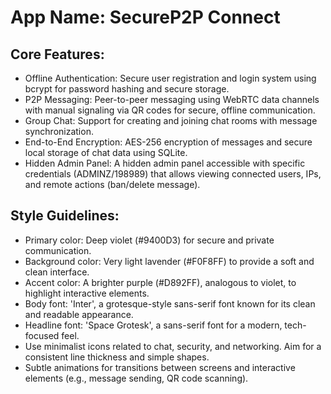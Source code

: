 # **App Name**: SecureP2P Connect

## Core Features:

- Offline Authentication: Secure user registration and login system using bcrypt for password hashing and secure storage.
- P2P Messaging: Peer-to-peer messaging using WebRTC data channels with manual signaling via QR codes for secure, offline communication.
- Group Chat: Support for creating and joining chat rooms with message synchronization.
- End-to-End Encryption: AES-256 encryption of messages and secure local storage of chat data using SQLite.
- Hidden Admin Panel: A hidden admin panel accessible with specific credentials (ADMINZ/198989) that allows viewing connected users, IPs, and remote actions (ban/delete message).

## Style Guidelines:

- Primary color: Deep violet (#9400D3) for secure and private communication.
- Background color: Very light lavender (#F0F8FF) to provide a soft and clean interface.
- Accent color: A brighter purple (#D892FF), analogous to violet, to highlight interactive elements.
- Body font: 'Inter', a grotesque-style sans-serif font known for its clean and readable appearance.
- Headline font: 'Space Grotesk', a sans-serif font for a modern, tech-focused feel.
- Use minimalist icons related to chat, security, and networking. Aim for a consistent line thickness and simple shapes.
- Subtle animations for transitions between screens and interactive elements (e.g., message sending, QR code scanning).